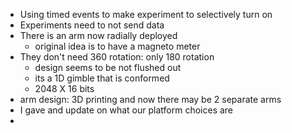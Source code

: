 
- Using timed events to make experiment to selectively turn on 
- Experiments need to not send data 
- There is an arm now radially deployed
	- original idea is to have a magneto meter
- They don't need 360 rotation: only 180 rotation 
	- design seems to be not flushed out
	- its a 1D gimble that is conformed
	- 2048 X 16 bits
- arm design: 3D printing and now there may be 2 separate arms
- I gave and update on what our platform choices are
- 